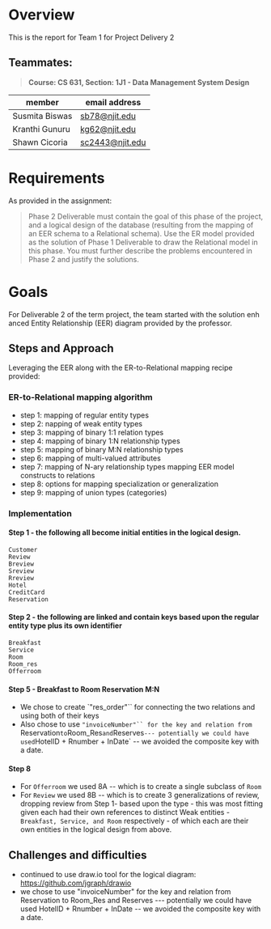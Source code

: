 # Overview
This is the report for Team 1 for Project Delivery 2

## Teammates:
> **Course: CS 631, Section: 1J1 - Data Management System Design**

|member|email address|
|-|-|
|Susmita Biswas|sb78@njit.edu|
|Kranthi Gunuru|kg62@njit.edu|
|Shawn Cicoria|sc2443@njit.edu|


# Requirements
As provided in the assignment:
> Phase 2 Deliverable must contain the goal of this phase of the project, and a logical design of the database (resulting from the mapping of an EER schema to a Relational schema). Use the ER model provided as the solution of Phase 1 Deliverable to draw the Relational model in this phase. You must further describe the problems encountered in Phase 2 and justify the solutions.

# Goals
For Deliverable 2 of the term project, the team started with the solution enhanced Entity Relationship (EER) diagram provided by the professor.

## Steps and Approach
Leveraging the EER along with the ER-to-Relational mapping recipe provided:

### ER-to-Relational mapping algorithm
* step 1: mapping of regular entity types
* step 2: napping of weak entity types
* step 3: mapping of binary 1:1 relation types
* step 4: mapping of binary 1:N relationship types 
* step 5: mapping of binary M:N relationship types 
* step 6: mapping of multi-valued attributes 
* step 7: mapping of N-ary relationship types mapping EER model constructs to relations 
* step 8: options for mapping specialization or generalization 
* step 9: mapping of union types (categories) 

### Implementation
#### Step 1 - the following all become initial entities in the logical design.
```
Customer
Review
Breview
Sreview
Rreview
Hotel
CreditCard
Reservation
```

#### Step 2 - the following are linked and contain keys based upon the regular entity type plus its own identifier
```
Breakfast
Service
Room
Room_res
Offerroom
```

#### Step 5 - Breakfast to Room Reservation M:N
* We chose to create `"res_order"`` for connecting the two relations and using both of their keys
* Also chose to use `"invoiceNumber"`` for the key and relation from `Reservation` to `Room_Res` and `Reserves` --- potentially we could have used `HotelID + Rnumber + InDate` -- we avoided the composite key with a date.

#### Step 8
* For `Offerroom` we used 8A -- which is to create a single subclass of `Room`
* For `Review` we used 8B -- which is to create 3 generalizations of review, dropping review from Step 1-  based upon the type - this was most fitting given each had their own references to distinct Weak entities - `Breakfast, Service, and Room` respectively - of which each are their own entities in the logical design from above.


## Challenges and difficulties
* continued to use draw.io tool for the logical diagram: https://github.com/jgraph/drawio
* we chose to use "invoiceNumber" for the key and relation from Reservation to Room_Res and Reserves --- potentially we could have used HotelID + Rnumber + InDate -- we avoided the composite key with a date.